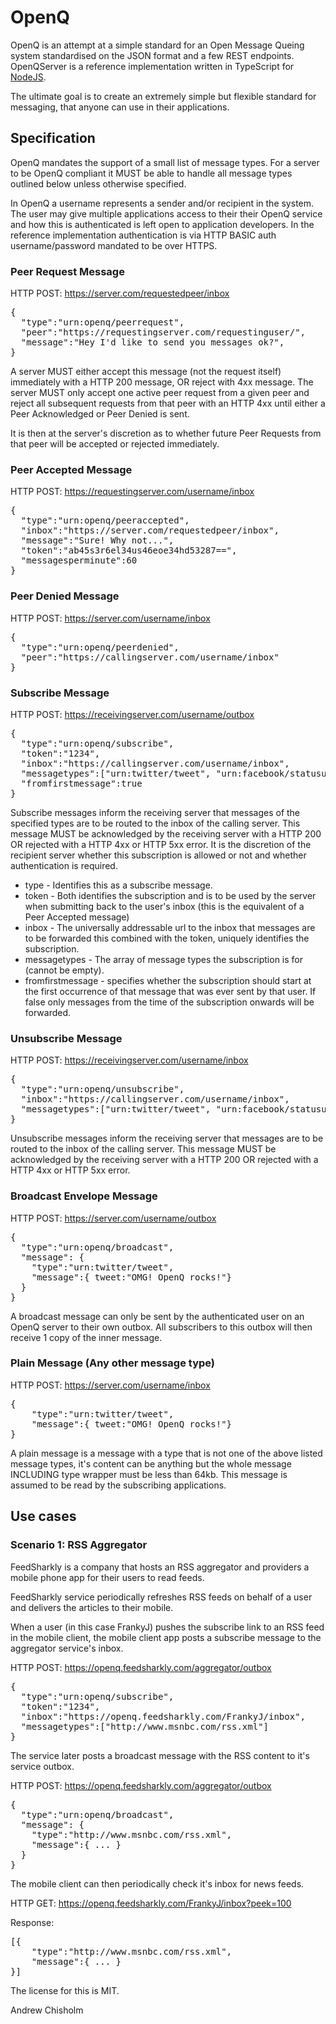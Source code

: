 # OpenQ

OpenQ is an attempt at a simple standard for an Open Message Queing system standardised on the JSON format and a few REST endpoints. 
OpenQServer is a reference implementation written in TypeScript for [NodeJS](http://nodejs.org). 

The ultimate goal is to create an extremely simple but flexible standard for messaging, that anyone can use in their applications.

## Specification

OpenQ mandates the support of a small list of message types. For a server to be OpenQ compliant it MUST be able to handle all message types outlined below unless otherwise specified.

In OpenQ a username represents a sender and/or recipient in the system. The user may give multiple applications access to their their OpenQ service and how this is authenticated is left open to application developers. In the reference implementation authentication is via HTTP BASIC auth username/password mandated to be over HTTPS.

### Peer Request Message

HTTP POST: https://server.com/requestedpeer/inbox
<pre>
{ 
  "type":"urn:openq/peerrequest",
  "peer":"https://requestingserver.com/requestinguser/",
  "message":"Hey I'd like to send you messages ok?",
}
</pre>

A server MUST either accept this message (not the request itself) immediately with a HTTP 200 message, OR reject with 4xx message. The server MUST only accept one active peer request from a given peer and reject all subsequent requests from that peer with an HTTP 4xx until either a Peer Acknowledged or Peer Denied is sent. 

It is then at the server's discretion as to whether future Peer Requests from that peer will be accepted or rejected immediately.

### Peer Accepted Message

HTTP POST: https://requestingserver.com/username/inbox
<pre>
{ 
  "type":"urn:openq/peeraccepted",
  "inbox":"https://server.com/requestedpeer/inbox",
  "message":"Sure! Why not...",
  "token":"ab45s3r6el34us46eoe34hd53287==",
  "messagesperminute":60
}
</pre>

### Peer Denied Message

HTTP POST: https://server.com/username/inbox
<pre>
{ 
  "type":"urn:openq/peerdenied",
  "peer":"https://callingserver.com/username/inbox"
}
</pre>


### Subscribe Message

HTTP POST: https://receivingserver.com/username/outbox
<pre>
{ 
  "type":"urn:openq/subscribe",
  "token":"1234",
  "inbox":"https://callingserver.com/username/inbox",
  "messagetypes":["urn:twitter/tweet", "urn:facebook/statusupdate"],
  "fromfirstmessage":true
}
</pre>

Subscribe messages inform the receiving server that messages of the specified types are to be routed to the inbox of the calling server. 
This message MUST be acknowledged by the receiving server with a HTTP 200 OR rejected with a HTTP 4xx or HTTP 5xx error.
It is the discretion of the recipient server whether this subscription is allowed or not and whether authentication is required.

* type - Identifies this as a subscribe message.
* token - Both identifies the subscription and is to be used by the server when submitting back to the user's inbox (this is the equivalent of a Peer Accepted message)
* inbox - The universally addressable url to the inbox that messages are to be forwarded this combined with the token, uniquely identifies the subscription.
* messagetypes - The array of message types the subscription is for (cannot be empty).
* fromfirstmessage - specifies whether the subscription should start at the first occurrence of that message that was ever sent by that user. If false only messages from the time of the subscription onwards will be forwarded.

### Unsubscribe Message

HTTP POST: https://receivingserver.com/username/inbox

<pre>
{ 
  "type":"urn:openq/unsubscribe",
  "inbox":"https://callingserver.com/username/inbox",
  "messagetypes":["urn:twitter/tweet", "urn:facebook/statusupdate"]
}
</pre>

Unsubscribe messages inform the receiving server that messages are to be routed to the inbox of the calling server. 
This message MUST be acknowledged by the receiving server with a HTTP 200 OR rejected with a HTTP 4xx or HTTP 5xx error.

### Broadcast Envelope Message

HTTP POST: https://server.com/username/outbox

<pre>
{ 
  "type":"urn:openq/broadcast",
  "message": {
	"type":"urn:twitter/tweet",
    "message":{ tweet:"OMG! OpenQ rocks!"}
  }
}
</pre>

A broadcast message can only be sent by the authenticated user on an OpenQ server to their own outbox. All subscribers to this outbox will then receive 1 copy of the inner message.


### Plain Message (Any other message type)

HTTP POST: https://server.com/username/inbox

<pre>
{ 
    "type":"urn:twitter/tweet",
    "message":{ tweet:"OMG! OpenQ rocks!"}
}
</pre>

A plain message is a message with a type that is not one of the above listed message types, it's content can be anything but the whole message INCLUDING type wrapper must be less than 64kb. 
This message is assumed to be read by the subscribing applications.


## Use cases

### Scenario 1: RSS Aggregator

FeedSharkly is a company that hosts an RSS aggregator and providers a mobile phone app for their users to read feeds.

FeedSharkly service periodically refreshes RSS feeds on behalf of a user and delivers the articles to their mobile.

When a user (in this case FrankyJ) pushes the subscribe link to an RSS feed in the mobile client, the mobile client app posts a subscribe message to the aggregator service's inbox.

HTTP POST: https://openq.feedsharkly.com/aggregator/outbox
<pre>
{ 
  "type":"urn:openq/subscribe",
  "token":"1234",
  "inbox":"https://openq.feedsharkly.com/FrankyJ/inbox",
  "messagetypes":["http://www.msnbc.com/rss.xml"]
}
</pre>


The service later posts a broadcast message with the RSS content to it's service outbox.

HTTP POST: https://openq.feedsharkly.com/aggregator/outbox
<pre>
{ 
  "type":"urn:openq/broadcast",
  "message": {
	"type":"http://www.msnbc.com/rss.xml",
    "message":{ ... }
  }
}
</pre>

The mobile client can then periodically check it's inbox for news feeds.

HTTP GET: https://openq.feedsharkly.com/FrankyJ/inbox?peek=100

Response:
<pre>
[{
    "type":"http://www.msnbc.com/rss.xml",
    "message":{ ... }
}]
</pre>


The license for this is MIT.

Andrew Chisholm